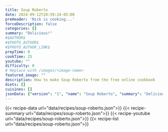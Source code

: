 ```yaml
---
title: Soup Roberto
date: 2024-09-12T20:59:24-05:00
preHeader: 'Nick is cooking...'
forceDescription: false
categories: []
summary: "Delicious!"
#$AUTHOR$
#$PHOTO_AUTHOR$
#$PHOTO_AUTHOR_LINK$
prepTime: 0
cookTime: 25
youtube: ""
difficulty: 0
# Replace with /images/<image-name>
featured_image: ""
description: How to make Soup Roberto from the free online cookbook
diets: []
cuisines: []
jsonData: {"version": "1", "name": "Soup Roberto", "summary": "Delicious!", "steps": [{"sectionTitle": "", "steps": ["In a large pot over medium heat, add olive oil and onion. Sautee until union starts to get clear, about 2 minutes.", "Add minced garlic and cook another 1 minute, stirring frequently.", "Add the sausage meat. Break meat apart using a potato masher (recommended), or other utensils.", "Stir the sausage continuously, incorporating the onions and garlic in and around. Continue cooking until sausage is brown throughout.", "Add the chicken stock and beans. Set the pot to high heat until it starts to boil, then immediately reduce to low and cover. Let simmer for 10 minutes.", "Remove from heat. Sprinkle in the pecorino cheese while stirring continuously.", "Add the kale and lemon juice.", "Stir, and let sit for 5-10 minutes.", "Serve hot or freeze for later."]}], "ingredients": [{"sectionTitle": "", "ingredients": [{"unit": "tbsp", "amount": [1], "ingredient": "olive oil", "modifier": ""}, {"unit": "", "amount": [1], "ingredient": "medium yellow onion, chopped", "modifier": ""}, {"unit": "", "amount": [3], "ingredient": "cloves garlic, minced", "modifier": ""}, {"unit": "lb", "amount": [1], "ingredient": "sausage meat", "modifier": ""}, {"unit": "oz", "amount": [28], "ingredient": "can diced tomatoes", "modifier": ""}, {"unit": "oz", "amount": [14], "ingredient": "can kidney or garbanzo beans, drained", "modifier": ""}, {"unit": "cup", "amount": [4], "ingredient": "chicken stock", "modifier": ""}, {"unit": "", "amount": [1], "ingredient": "bunch kale, chopped", "modifier": ""}, {"unit": "cup", "amount": [0.75], "ingredient": "pecorino cheese", "modifier": ""}, {"unit": "", "amount": [0.5], "ingredient": "lemon, Juice of", "modifier": ""}]}], "timestamp": "9/12/2024 20:59:24", "categories": [], "difficulty": 0, "attribution": {}, "prepTimeMinutes": 5, "cookTimeMinutes": 25}
---
```

{{< recipe-data url="data/recipes/soup-roberto.json">}}
{{< recipe-summary url="data/recipes/soup-roberto.json">}}
{{< recipe-youtube url="data/recipes/soup-roberto.json">}}
{{< recipe-list url="data/recipes/soup-roberto.json">}}
